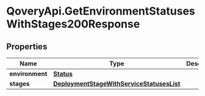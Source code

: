 # QoveryApi.GetEnvironmentStatusesWithStages200Response

## Properties

Name | Type | Description | Notes
------------ | ------------- | ------------- | -------------
**environment** | [**Status**](Status.md) |  | [optional] 
**stages** | [**DeploymentStageWithServiceStatusesList**](DeploymentStageWithServiceStatusesList.md) |  | [optional] 



